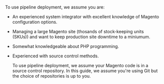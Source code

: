 <div markdown="1">

To use pipeline deployment, we assume you are:

*	An experienced system integrator with excellent knowledge of Magento configuration options.
*	Managing a large Magento site (thosands of stock-keeping units (SKUs)) and want to keep production site downtime to a miniumum.
*	Somewhat knowledgeable about PHP programming.
*	Experienced with source control methods.

	To use pipeline deployment, we assume your Magento code is in a source control repository. In this guide, we assume you're using Git but the choice of repositories is up to you. 